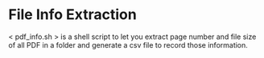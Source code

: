 # File Info Extraction

< pdf_info.sh > is a shell script to let you extract page number and file size of all PDF in a folder and generate a csv file to record those information. 
